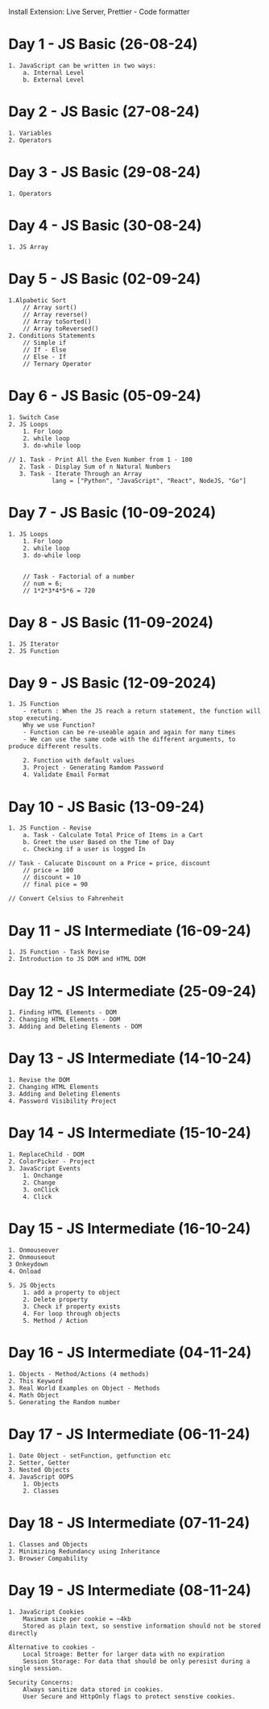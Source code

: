 Install Extension: Live Server, Prettier - Code formatter


# Day 1 - JS Basic (26-08-24)
    1. JavaScript can be written in two ways:   
        a. Internal Level 
        b. External Level


# Day 2 - JS Basic (27-08-24)
    1. Variables
    2. Operators

# Day 3 - JS Basic (29-08-24)
    1. Operators


# Day 4 - JS Basic (30-08-24)
    1. JS Array


# Day 5 - JS Basic (02-09-24)
    1.Alpabetic Sort
        // Array sort()
        // Array reverse()
        // Array toSorted()
        // Array toReversed()
    2. Conditions Statements
        // Simple if
        // If - Else
        // Else - If
        // Ternary Operator

# Day 6 - JS Basic (05-09-24)
    1. Switch Case
    2. JS Loops
        1. For loop
        2. while loop
        3. do-while loop

    // 1. Task - Print All the Even Number from 1 - 100
       2. Task - Display Sum of n Natural Numbers
       3. Task - Iterate Through an Array 
                lang = ["Python", "JavaScript", "React", NodeJS, "Go"]

# Day 7 - JS Basic (10-09-2024)
    1. JS Loops
        1. For loop
        2. while loop
        3. do-while loop


        // Task - Factorial of a number
        // num = 6;
        // 1*2*3*4*5*6 = 720


# Day 8 - JS Basic (11-09-2024)
    1. JS Iterator
    2. JS Function
    

# Day 9 - JS Basic (12-09-2024)
    1. JS Function
        - return : When the JS reach a return statement, the function will stop executing. 
        Why we use Function?
        - Function can be re-useable again and again for many times
        - We can use the same code with the different arguments, to produce different results.

        2. Function with default values
        3. Project - Generating Ramdom Password
        4. Validate Email Format


# Day 10 - JS Basic (13-09-24)
    1. JS Function - Revise
        a. Task - Calculate Total Price of Items in a Cart
        b. Greet the user Based on the Time of Day
        c. Checking if a user is logged In

    // Task - Calucate Discount on a Price = price, discount
        // price = 100
        // discount = 10
        // final pice = 90

    // Convert Celsius to Fahrenheit


# Day 11 - JS Intermediate (16-09-24)
    1. JS Function - Task Revise
    2. Introduction to JS DOM and HTML DOM

# Day 12 - JS Intermediate (25-09-24)
    1. Finding HTML Elements - DOM
    2. Changing HTML Elements - DOM
    3. Adding and Deleting Elements - DOM

# Day 13 - JS Intermediate (14-10-24)
    1. Revise the DOM
    2. Changing HTML Elements
    3. Adding and Deleting Elements
    4. Password Visibility Project


# Day 14 - JS Intermediate (15-10-24)
    1. ReplaceChild - DOM
    2. ColorPicker - Project
    3. JavaScript Events
        1. Onchange
        2. Change
        3. onClick
        4. Click

# Day 15 - JS Intermediate (16-10-24)
    1. Onmouseover
    2. Onmouseout
    3 Onkeydown
    4. Onload

    5. JS Objects
        1. add a property to object
        2. Delete property
        3. Check if property exists
        4. For loop through objects
        5. Method / Action

# Day 16 - JS Intermediate (04-11-24)
    1. Objects - Method/Actions (4 methods)
    2. This Keyword
    3. Real World Examples on Object - Methods
    4. Math Object
    5. Generating the Random number
    

# Day 17 - JS Intermediate (06-11-24)
    1. Date Object - setFunction, getfunction etc
    2. Setter, Getter
    3. Nested Objects
    4. JavaScript OOPS
        1. Objects
        2. Classes

# Day 18 - JS Intermediate (07-11-24)
    1. Classes and Objects
    2. Minimizing Redundancy using Inheritance
    3. Browser Compability


# Day 19 - JS Intermediate (08-11-24)
    1. JavaScript Cookies
        Maximum size per cookie = ~4kb
        Stored as plain text, so senstive information should not be stored directly

    Alternative to cookies - 
        Local Stroage: Better for larger data with no expiration
        Session Storage: For data that should be only peresist during a single session.

    Security Concerns:
        Always sanitize data stored in cookies.
        User Secure and HttpOnly flags to protect senstive cookies.
       
    